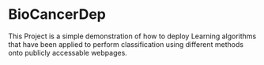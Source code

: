 # BioCancerDep

This Project is a simple demonstration of how to deploy Learning algorithms that have been applied to perform classification using different methods onto publicly accessable webpages.

